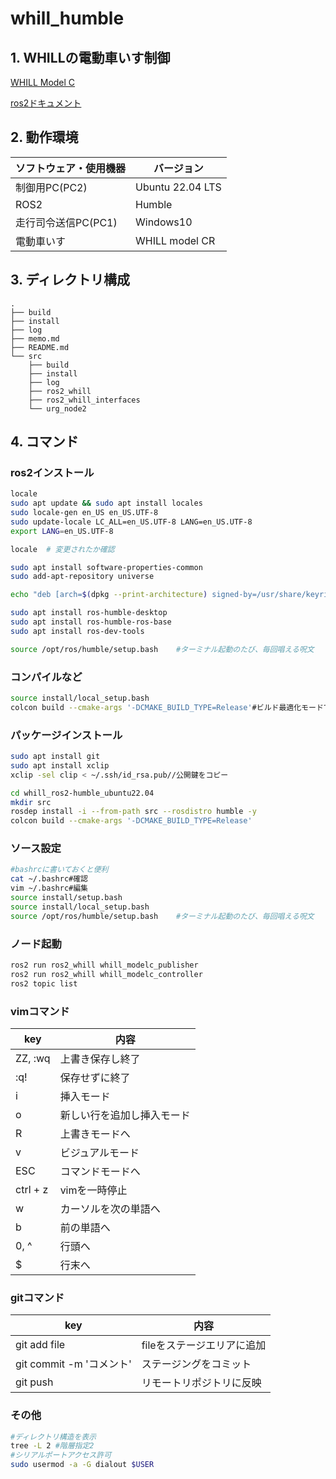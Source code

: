 # whill_humble
## 1. WHILLの電動車いす制御
[WHILL Model C](https://whill.inc/jp/model-c)

[ros2ドキュメント](https://docs.ros.org/en/humble/index.html)
## 2. 動作環境
| ソフトウェア・使用機器 | バージョン |
| -------------------- | ---------- |
| 制御用PC(PC2)         | Ubuntu 22.04 LTS  |
| ROS2                 | Humble     |
| 走行司令送信PC(PC1)    |Windows10|
| 電動車いす             | WHILL model CR   |
## 3. ディレクトリ構成
```
.
├── build
├── install
├── log 
├── memo.md
├── README.md
└── src
    ├── build
    ├── install
    ├── log
    ├── ros2_whill
    ├── ros2_whill_interfaces
    └── urg_node2
```
## 4. コマンド
### ros2インストール
```bash
locale
sudo apt update && sudo apt install locales
sudo locale-gen en_US en_US.UTF-8
sudo update-locale LC_ALL=en_US.UTF-8 LANG=en_US.UTF-8
export LANG=en_US.UTF-8

locale  # 変更されたか確認

sudo apt install software-properties-common
sudo add-apt-repository universe

echo "deb [arch=$(dpkg --print-architecture) signed-by=/usr/share/keyrings/ros-archive-keyring.gpg] http://packages.ros.org/ros2/ubuntu $(. /etc/os-release && echo $UBUNTU_CODENAME) main" | sudo tee /etc/apt/sources.list.d/ros2.list > /dev/null

sudo apt install ros-humble-desktop
sudo apt install ros-humble-ros-base
sudo apt install ros-dev-tools

source /opt/ros/humble/setup.bash    #ターミナル起動のたび、毎回唱える呪文
```
### コンパイルなど
```bash
source install/local_setup.bash
colcon build --cmake-args '-DCMAKE_BUILD_TYPE=Release'#ビルド最適化モードでビルド
```
### パッケージインストール
```bash
sudo apt install git
sudo apt install xclip
xclip -sel clip < ~/.ssh/id_rsa.pub//公開鍵をコピー

cd whill_ros2-humble_ubuntu22.04
mkdir src
rosdep install -i --from-path src --rosdistro humble -y
colcon build --cmake-args '-DCMAKE_BUILD_TYPE=Release'
```
### ソース設定
```bash
#bashrcに書いておくと便利
cat ~/.bashrc#確認
vim ~/.bashrc#編集
source install/setup.bash
source install/local_setup.bash
source /opt/ros/humble/setup.bash    #ターミナル起動のたび、毎回唱える呪文
```
### ノード起動
```bash
ros2 run ros2_whill whill_modelc_publisher
ros2 run ros2_whill whill_modelc_controller
ros2 topic list
```
### vimコマンド
|key|内容|
|---|---|
|ZZ, :wq|上書き保存し終了|
|:q!|保存せずに終了|
|i|挿入モード|
|o|新しい行を追加し挿入モード|
|R|上書きモードへ|
|v|ビジュアルモード|
|ESC|コマンドモードへ|
|ctrl + z|vimを一時停止|
|w|カーソルを次の単語へ|
|b|前の単語へ|
|0, ^|行頭へ|
|$|行末へ|

### gitコマンド
|key|内容|
|-|-|
|git add file|fileをステージエリアに追加|
|git commit -m 'コメント'|ステージングをコミット|
|git push|リモートリポジトリに反映|
### その他
```bash
#ディレクトリ構造を表示
tree -L 2 #階層指定2
#シリアルポートアクセス許可
sudo usermod -a -G dialout $USER
```
